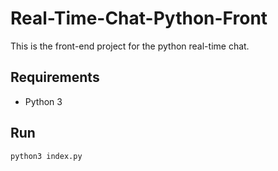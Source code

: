 # Real-Time-Chat-Python-Front
This is the front-end project for the python real-time chat.

## Requirements
- Python 3

## Run
`python3 index.py`